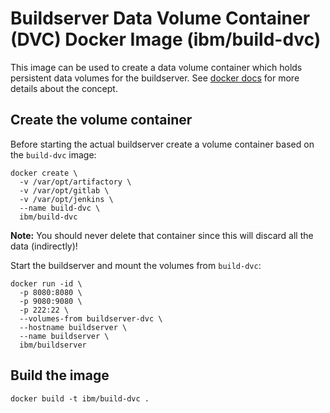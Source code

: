 # Buildserver Data Volume Container (DVC) Docker Image (ibm/build-dvc)

This image can be used to create a data volume container which holds persistent data volumes for the buildserver. See [docker docs](http://docs.docker.com/v1.8/userguide/dockervolumes/#creating-and-mounting-a-data-volume-container) for more details about the concept.

## Create the volume container

Before starting the actual buildserver create a volume container based on the `build-dvc` image:

```
docker create \
  -v /var/opt/artifactory \
  -v /var/opt/gitlab \
  -v /var/opt/jenkins \
  --name build-dvc \
  ibm/build-dvc
```

**Note:** You should never delete that container since this will discard all the data (indirectly)!

Start the buildserver and mount the volumes from `build-dvc`:

```
docker run -id \
  -p 8080:8080 \
  -p 9080:9080 \
  -p 222:22 \
  --volumes-from buildserver-dvc \
  --hostname buildserver \
  --name buildserver \
  ibm/buildserver
```

## Build the image

```
docker build -t ibm/build-dvc .
```
